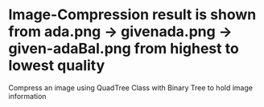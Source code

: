 # Image-Compression result is shown from ada.png -> givenada.png -> given-adaBal.png from highest to lowest quality
Compress an image using QuadTree Class with Binary Tree to hold image information 

